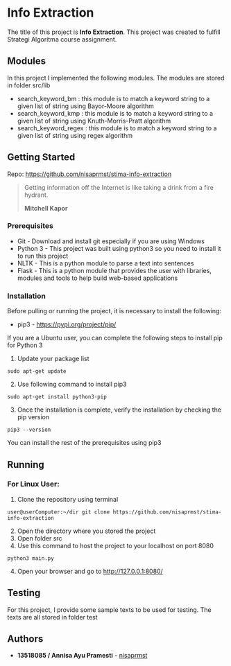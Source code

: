 # Info Extraction

The title of this project is **Info Extraction**. This project was created to fulfill Strategi Algoritma course assignment.


## Modules

In this project I implemented the following modules. The modules are stored in folder src/lib

* search_keyword_bm : this module is to match a keyword string to a given list of string using Bayor-Moore algorithm
* search_keyword_kmp : this module is to match a keyword string to a given list of string using Knuth-Morris-Pratt algorithm
* search_keyword_regex : this module is to match a keyword string to a given list of string using regex algorithm


## Getting Started

Repo: https://github.com/nisaprmst/stima-info-extraction

> Getting information off the Internet is like taking a drink from a fire hydrant.
>
> **Mitchell Kapor**

### Prerequisites

* Git - Download and install git especially if you are using Windows
* Python 3 - This project was built using python3 so you need to install it to run this project
* NLTK - This is a python module to parse a text into sentences
* Flask - This is a python module that provides the user with libraries, modules and tools to help build web-based applications

### Installation

Before pulling or running the project, it is necessary to install the following:

* pip3 - https://pypi.org/project/pip/

If you are a Ubuntu user, you can complete the following steps to install pip for Python 3

1. Update your package list
```
sudo apt-get update
```
2. Use following command to install pip3
```
sudo apt-get install python3-pip
```
3. Once the installation is complete, verify the installation by checking the pip version
```
pip3 --version
```

You can install the rest of the prerequisites using pip3

## Running

### For Linux User:

1. Clone the repository using terminal

```
user@userComputer:~/dir git clone https://github.com/nisaprmst/stima-info-extraction
```

2. Open the directory where you stored the project
3. Open folder src
3. Use this command to host the project to your localhost on port 8080
```
python3 main.py
```
4. Open your browser and go to http://127.0.0.1:8080/

## Testing

For this project, I provide some sample texts to be used for testing. The texts are all stored in folder test


## Authors

* **13518085 / Annisa Ayu Pramesti** - [nisaprmst](https://github.com/nisaprmst)